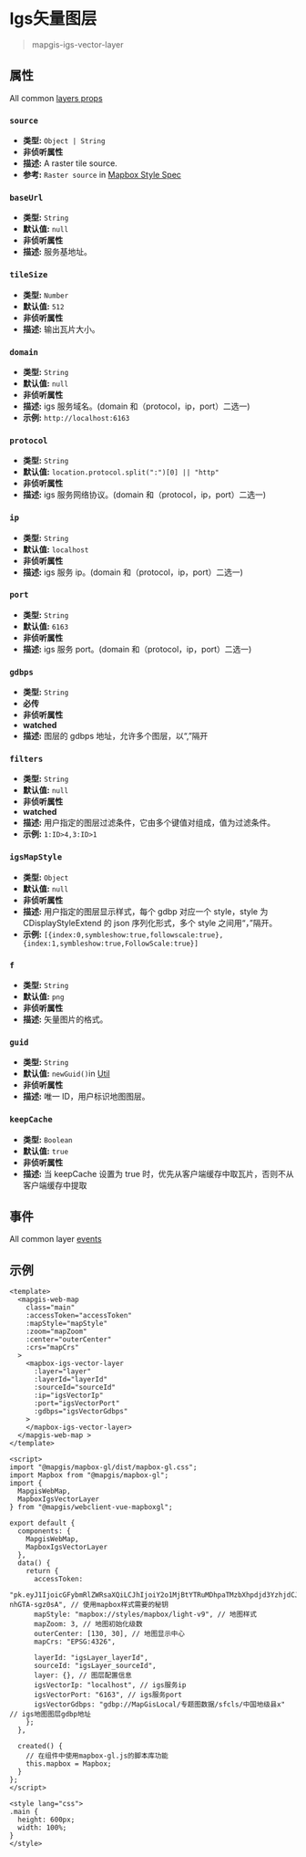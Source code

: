 # Igs矢量图层

> mapgis-igs-vector-layer

## 属性

All common [layers props](/zh/api/Layers/README.md#props)

### `source`

- **类型:** `Object | String`
- **非侦听属性**
- **描述:** A raster tile source.
- **参考:** `Raster source` in [Mapbox Style Spec](https://docs.mapbox.com/mapbox-gl-js/style-spec/#sources-raster)

### `baseUrl`

- **类型:** `String`
- **默认值:** `null`
- **非侦听属性**
- **描述:** 服务基地址。

### `tileSize`

- **类型:** `Number`
- **默认值:** `512`
- **非侦听属性**
- **描述:** 输出瓦片大小。

### `domain`

- **类型:** `String`
- **默认值:** `null`
- **非侦听属性**
- **描述:** igs 服务域名。(domain 和（protocol，ip，port）二选一)
- **示例:** `http://localhost:6163`

### `protocol`

- **类型:** `String`
- **默认值:** `location.protocol.split(":")[0] || "http"`
- **非侦听属性**
- **描述:** igs 服务网络协议。(domain 和（protocol，ip，port）二选一)

### `ip`

- **类型:** `String`
- **默认值:** `localhost`
- **非侦听属性**
- **描述:** igs 服务 ip。(domain 和（protocol，ip，port）二选一)

### `port`

- **类型:** `String`
- **默认值:** `6163`
- **非侦听属性**
- **描述:** igs 服务 port。(domain 和（protocol，ip，port）二选一)

### `gdbps`

- **类型:** `String`
- **必传**
- **非侦听属性**
- **watched**
- **描述:** 图层的 gdbps 地址，允许多个图层，以“,”隔开

### `filters`

- **类型:** `String`
- **默认值:** `null`
- **非侦听属性**
- **watched**
- **描述:** 用户指定的图层过滤条件，它由多个键值对组成，值为过滤条件。
- **示例:** `1:ID>4,3:ID>1`

### `igsMapStyle`

- **类型:** `Object`
- **默认值:** `null`
- **非侦听属性**
- **描述:** 用户指定的图层显示样式，每个 gdbp 对应一个 style，style 为 CDisplayStyleExtend 的 json 序列化形式，多个 style 之间用“，”隔开。
- **示例:** `[{index:0,symbleshow:true,followscale:true},{index:1,symbleshow:true,FollowScale:true}]`

### `f`

- **类型:** `String`
- **默认值:** `png`
- **非侦听属性**
- **描述:** 矢量图片的格式。

### `guid`

- **类型:** `String`
- **默认值:** `newGuid()`in [Util](/zh/api/Util/util)
- **非侦听属性**
- **描述:** 唯一 ID，用户标识地图图层。

### `keepCache`

- **类型:** `Boolean`
- **默认值:** `true`
- **非侦听属性**
- **描述:** 当 keepCache 设置为 true 时，优先从客户端缓存中取瓦片，否则不从客户端缓存中提取

## 事件

All common layer [events](/zh/api/Layers/#events)

## 示例

```vue
<template>
  <mapgis-web-map 
    class="main"
    :accessToken="accessToken"
    :mapStyle="mapStyle"
    :zoom="mapZoom"
    :center="outerCenter"
    :crs="mapCrs"
  >
    <mapbox-igs-vector-layer
      :layer="layer"
      :layerId="layerId"
      :sourceId="sourceId"
      :ip="igsVectorIp"
      :port="igsVectorPort"
      :gdbps="igsVectorGdbps"
    >
    </mapbox-igs-vector-layer>
  </mapgis-web-map >
</template>

<script>
import "@mapgis/mapbox-gl/dist/mapbox-gl.css";
import Mapbox from "@mapgis/mapbox-gl";
import {
  MapgisWebMap,
  MapboxIgsVectorLayer
} from "@mapgis/webclient-vue-mapboxgl";

export default {
  components: {
    MapgisWebMap,
    MapboxIgsVectorLayer
  },
  data() {
    return {
      accessToken:
        "pk.eyJ1IjoicGFybmRlZWRsaXQiLCJhIjoiY2o1MjBtYTRuMDhpaTMzbXhpdjd3YzhjdCJ9.sCoubaHF9-nhGTA-sgz0sA", // 使用mapbox样式需要的秘钥
      mapStyle: "mapbox://styles/mapbox/light-v9", // 地图样式
      mapZoom: 3, // 地图初始化级数
      outerCenter: [130, 30], // 地图显示中心
      mapCrs: "EPSG:4326",

      layerId: "igsLayer_layerId",
      sourceId: "igsLayer_sourceId",
      layer: {}, // 图层配置信息
      igsVectorIp: "localhost", // igs服务ip
      igsVectorPort: "6163", // igs服务port
      igsVectorGdbps: "gdbp://MapGisLocal/专题图数据/sfcls/中国地级县x" // igs地图图层gdbp地址
    };
  },

  created() {
    // 在组件中使用mapbox-gl.js的脚本库功能
    this.mapbox = Mapbox;
  }
};
</script>

<style lang="css">
.main {
  height: 600px;
  width: 100%;
}
</style>
```
